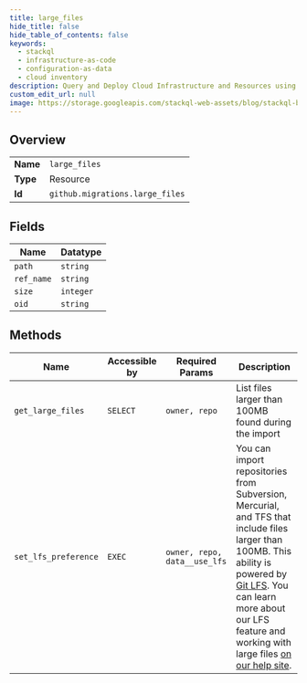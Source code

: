 ```yaml
---
title: large_files
hide_title: false
hide_table_of_contents: false
keywords:
  - stackql
  - infrastructure-as-code
  - configuration-as-data
  - cloud inventory
description: Query and Deploy Cloud Infrastructure and Resources using SQL
custom_edit_url: null
image: https://storage.googleapis.com/stackql-web-assets/blog/stackql-blog-post-featured-image.png
---
```

  
    

## Overview
<table><tbody>
<tr><td><b>Name</b></td><td><code>large_files</code></td></tr>
<tr><td><b>Type</b></td><td>Resource</td></tr>
<tr><td><b>Id</b></td><td><code>github.migrations.large_files</code></td></tr>
</tbody></table>

## Fields
| Name | Datatype |
| ---- | -------- |
| `path` | `string` |
| `ref_name` | `string` |
| `size` | `integer` |
| `oid` | `string` |
## Methods
| Name | Accessible by | Required Params | Description |
| ---- | ------------- | --------------- | ----------- |
| `get_large_files` | `SELECT` | `owner, repo` | List files larger than 100MB found during the import |
| `set_lfs_preference` | `EXEC` | `owner, repo, data__use_lfs` | You can import repositories from Subversion, Mercurial, and TFS that include files larger than 100MB. This ability is powered by [Git LFS](https://git-lfs.github.com). You can learn more about our LFS feature and working with large files [on our help site](https://docs.github.com/articles/versioning-large-files/). |
